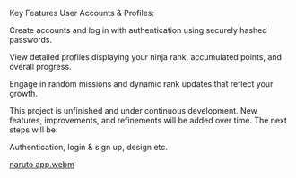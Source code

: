 Key Features
User Accounts & Profiles:

Create accounts and log in with authentication using securely hashed passwords.

View detailed profiles displaying your ninja rank, accumulated points, and overall progress.

Engage in random missions and dynamic rank updates that reflect your growth.

This project is unfinished and under continuous development. New features, improvements, and refinements will be added over time. The next steps will be:

Authentication,
login & sign up,
design etc.

[naruto app.webm](https://github.com/user-attachments/assets/957352af-e83f-4dd1-9868-1cc31989b998)




